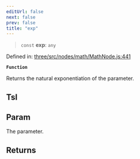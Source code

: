 ```yaml
---
editUrl: false
next: false
prev: false
title: "exp"
---
```


> `const` **exp**: `any`

Defined in: [three/src/nodes/math/MathNode.js:441](https://github.com/DefinitelyMaybe/three-i18n/blob/fa57b79433d1c349ffb23a78727299c8d4190136/three/src/nodes/math/MathNode.js#L441)

**`Function`**

Returns the natural exponentiation of the parameter.

## Tsl

## Param

The parameter.

## Returns
